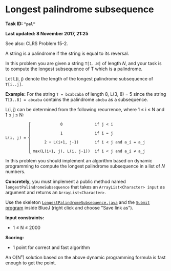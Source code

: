 Longest palindrome subsequence
==============================

**Task ID: `"pal"`**

**Last updated: 8 November 2017, 21:25**

See also: CLRS Problem 15-2.

A string is a palindrome if the string is equal to its reversal.

In this problem you are given a string `T[1..N]` of length *N*,
and your task is to compute the longest subsequence of T which is a palindrome.

Let L(i, j) denote the length of the longest palindrome subsequence of `T[i..j]`.

**Example:** For the string `T = bcabcaba` of length 8, L(3, 8) = 5
since the string `T[3..8] = abcaba` contains the palindrome `abcba` as a subsequence.

L(i, j) can be determined from the following recurrence, where 1 ≤ i ≤ N and 1 ≤ j ≤ N:

```
          ⎧             0              if j < i
          ⎪
          ⎪             1              if i = j
L(i, j) = ⎨
          ⎪      2 + L(i+1, j-1)       if i < j and a_i = a_j
          ⎪
          ⎩ max(L(i+1, j), L(i, j-1))  if i < j and a_i ≠ a_j
```

In this problem you should implement an algorithm based on dynamic programming
to compute the longest palindrome subsequence in a list of *N* numbers.

**Concretely,** you must implement a public method named
`longestPalindromeSubsequence` that takes an `ArrayList<Character> input` as argument
and returns an `ArrayList<Character>`.

Use the skeleton
<a href="https://github.com/Mortal/csaudk-submitj/raw/master/tasks/pal/LongestPalindromeSubsequence.java">
`LongestPalindromeSubsequence.java`</a>
and the
<a href="https://github.com/Mortal/csaudk-submitj/raw/master/Submit.java">
`Submit` program</a>
inside BlueJ (right click and choose "Save link as").

**Input constraints:**

  * 1 ≤ N ≤ 2000

**Scoring:**

  * 1 point for correct and fast algorithm

An O(N²) solution based on the above dynamic programming formula is fast enough to get the point.
